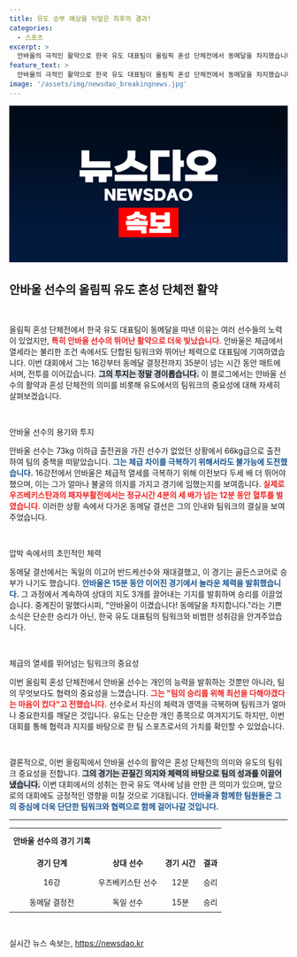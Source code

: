 ```yaml
---
title: 유도 승부 예상을 뒤엎은 최후의 결과!
categories:
  - 스포츠
excerpt: >
  안바울의 극적인 활약으로 한국 유도 대표팀이 올림픽 혼성 단체전에서 동메달을 차지했습니다. 체급 열세를 극복한 그의 투지는 감동을 주며, 위기 순간마다 팀을 구한 나아가 극적인 승리를 이끌어냈습니다! 클릭하여 자세한 이야기를 확인하세요!
feature_text: >
  안바울의 극적인 활약으로 한국 유도 대표팀이 올림픽 혼성 단체전에서 동메달을 차지했습니다. 체급 열세를 극복한 그의 투지는 감동을 주며, 위기 순간마다 팀을 구한 나아가 극적인 승리를 이끌어냈습니다! 클릭하여 자세한 이야기를 확인하세요!
image: '/assets/img/newsdao_breakingnews.jpg'
---
```


<p><img src="/assets/img/newsdao_breakingnews.jpg" alt="firstkoreanews 속보" /></p>

<h2 data-ke-size="size26">안바울 선수의 올림픽 유도 혼성 단체전 활약</h2>

<p data-ke-size="size16">&nbsp;</p>

<p>올림픽 혼성 단체전에서 한국 유도 대표팀이 동메달을 따낸 이유는 여러 선수들의 노력이 있었지만, <b><span style="color: #ee2323;">특히 안바울 선수의 뛰어난 활약으로 더욱 빛났습니다.</span></b> 안바울은 체급에서 열세라는 불리한 조건 속에서도 단합된 팀워크와 뛰어난 체력으로 대표팀에 기여하였습니다. 이번 대회에서 그는 16강부터 동메달 결정전까지 35분이 넘는 시간 동안 매트에 서며, 전투를 이어갔습니다. <b><span style="background-color: #21538527;">그의 투지는 정말 경이롭습니다.</span></b> 이 블로그에서는 안바울 선수의 활약과 혼성 단체전의 의미를 비롯해 유도에서의 팀워크의 중요성에 대해 자세히 살펴보겠습니다.</p>

<p data-ke-size="size16">&nbsp;</p>

<p>안바울 선수의 용기와 투지</p>

<p>안바울 선수는 73kg 이하급 출전권을 가진 선수가 없었던 상황에서 66kg급으로 출전하여 팀의 중책을 떠맡았습니다. <b><span style="color: #1a5490;">그는 체급 차이를 극복하기 위해서라도 불가능에 도전했습니다.</span></b> 16강전에서 안바울은 체급적 열세를 극복하기 위해 이전보다 두세 배 더 뛰어야 했으며, 이는 그가 얼마나 불굴의 의지를 가지고 경기에 임했는지를 보여줍니다. <b><span style="color: #ee2323;">실제로 우즈베키스탄과의 패자부활전에서는 정규시간 4분의 세 배가 넘는 12분 동안 혈투를 벌였습니다.</span></b> 이러한 상황 속에서 다가온 동메달 결선은 그의 인내와 팀워크의 결실을 보여주었습니다.</p>

<p data-ke-size="size16">&nbsp;</p>

<p>압박 속에서의 초인적인 체력</p>

<p>동메달 결선에서는 독일의 이고어 반드케선수와 재대결했고, 이 경기는 골든스코어로 승부가 나기도 했습니다. <b><span style="color: #1a5490;">안바울은 15분 동안 이어진 경기에서 놀라운 체력을 발휘했습니다.</span></b> 그 과정에서 계속하여 상대의 지도 3개를 끌어내는 기지를 발휘하며 승리를 이끌었습니다. 중계진이 말했다시피, "안바울이 이겼습니다! 동메달을 차지합니다."라는 기쁜 소식은 단순한 승리가 아닌, 한국 유도 대표팀의 팀워크와 비범한 성취감을 안겨주었습니다.</p>

<p data-ke-size="size16">&nbsp;</p>

<p>체급의 열세를 뛰어넘는 팀워크의 중요성</p>

<p>이번 올림픽 혼성 단체전에서 안바울 선수는 개인의 능력을 발휘하는 것뿐만 아니라, 팀의 무엇보다도 협력의 중요성을 느꼈습니다. <b><span style="color: #ee2323;">그는 "팀의 승리를 위해 최선을 다해야겠다는 마음이 컸다"고 전했습니다.</span></b> 선수로서 자신의 체력과 영역을 극복하며 팀워크가 얼마나 중요한지를 깨달은 것입니다. 유도는 단순한 개인 종목으로 여겨지기도 하지만, 이번 대회를 통해 협력과 지지를 바탕으로 한 팀 스포츠로서의 가치를 확인할 수 있었습니다.</p>

<p data-ke-size="size16">&nbsp;</p>

<p>결론적으로, 이번 올림픽에서 안바울 선수의 활약은 혼성 단체전의 의미와 유도의 팀워크 중요성을 전합니다. <b><span style="background-color: #21538527;">그의 경기는 끈질긴 의지와 체력의 바탕으로 팀의 성과를 이끌어냈습니다.</span></b> 이번 대회에서의 성취는 한국 유도 역사에 남을 만한 큰 의미가 있으며, 앞으로의 대회에도 긍정적인 영향을 미칠 것으로 기대됩니다. <b><span style="color: #1a5490;">안바울과 함께한 팀원들은 그의 중심에 더욱 단단한 팀워크와 협력으로 함께 걸어나갈 것입니다.</span></b></p>

<hr/>

<table style="width: 100%; border-collapse: collapse;">
    <tr>
        <td style="text-align: center; height: 40px;"><b>안바울 선수의 경기 기록</b></td>
    </tr>
    <tr>
        <td style="text-align: center; height: 30px;"><b>경기 단계</b></td>
        <td style="text-align: center; height: 30px;"><b>상대 선수</b></td>
        <td style="text-align: center; height: 30px;"><b>경기 시간</b></td>
        <td style="text-align: center; height: 30px;"><b>결과</b></td>
    </tr>
    <tr>
        <td style="text-align: center; height: 30px;">16강</td>
        <td style="text-align: center; height: 30px;">우즈베키스탄 선수</td>
        <td style="text-align: center; height: 30px;">12분</td>
        <td style="text-align: center; height: 30px;">승리</td>
    </tr>
    <tr>
        <td style="text-align: center; height: 30px;">동메달 결정전</td>
        <td style="text-align: center; height: 30px;">독일 선수</td>
        <td style="text-align: center; height: 30px;">15분</td>
        <td style="text-align: center; height: 30px;">승리</td>
    </tr>
</table>

<p data-ke-size="size16">&nbsp;</p>
실시간 뉴스 속보는, <a href="https://newsdao.kr" rel="dofollow">https://newsdao.kr</a>


